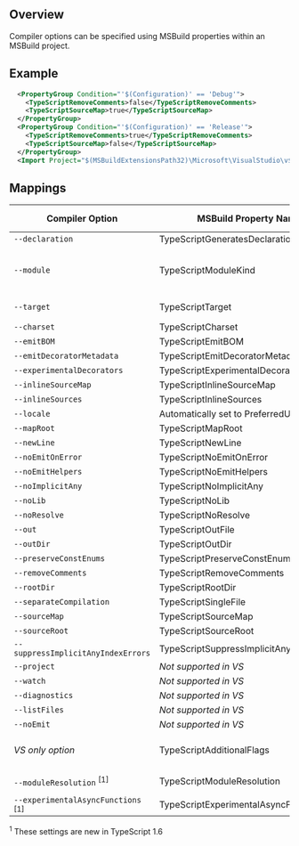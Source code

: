 ## Overview
Compiler options can be specified using MSBuild properties within an MSBuild project.

## Example

```XML
  <PropertyGroup Condition="'$(Configuration)' == 'Debug'">
    <TypeScriptRemoveComments>false</TypeScriptRemoveComments>
    <TypeScriptSourceMap>true</TypeScriptSourceMap>
  </PropertyGroup>
  <PropertyGroup Condition="'$(Configuration)' == 'Release'">
    <TypeScriptRemoveComments>true</TypeScriptRemoveComments>
    <TypeScriptSourceMap>false</TypeScriptSourceMap>
  </PropertyGroup>
  <Import Project="$(MSBuildExtensionsPath32)\Microsoft\VisualStudio\v$(VisualStudioVersion)\TypeScript\Microsoft.TypeScript.targets" Condition="Exists('$(MSBuildExtensionsPath32)\Microsoft\VisualStudio\v$(VisualStudioVersion)\TypeScript\Microsoft.TypeScript.targets')" />
```

## Mappings

Compiler Option   | MSBuild Property Name | Allowed Values
------------------|-----------------------|-----------------
`--declaration`     | TypeScriptGeneratesDeclarations | boolean
`--module`          | TypeScriptModuleKind  | AMD, CommonJs, UMD, or System
`--target`          | TypeScriptTarget      | ES3, ES5, or ES6
`--charset`         | TypeScriptCharset     |                           
`--emitBOM`         | TypeScriptEmitBOM     | boolean     
`--emitDecoratorMetadata` | TypeScriptEmitDecoratorMetadata | boolean
`--experimentalDecorators` | TypeScriptExperimentalDecorators | boolean
`--inlineSourceMap` | TypeScriptInlineSourceMap |  boolean
`--inlineSources`   | TypeScriptInlineSources|  boolean
`--locale`          | Automatically set to PreferredUILang value |
`--mapRoot`         | TypeScriptMapRoot       | File path 
`--newLine`         | TypeScriptNewLine       | CRLF or LF
`--noEmitOnError`   | TypeScriptNoEmitOnError | boolean
`--noEmitHelpers`   | TypeScriptNoEmitHelpers | boolean
`--noImplicitAny`   | TypeScriptNoImplicitAny | boolean
`--noLib`           | TypeScriptNoLib       | boolean
`--noResolve`       | TypeScriptNoResolve   | boolean
`--out`             | TypeScriptOutFile     | File path
`--outDir`          | TypeScriptOutDir      | File path
`--preserveConstEnums` | TypeScriptPreserveConstEnums | boolean
`--removeComments`  | TypeScriptRemoveComments | boolean
`--rootDir`         | TypeScriptRootDir        | File path
`--separateCompilation` | TypeScriptSingleFile | boolean
`--sourceMap`       | TypeScriptSourceMap      | File path                         
`--sourceRoot`      | TypeScriptSourceRoot     | File path
`--suppressImplicitAnyIndexErrors` | TypeScriptSuppressImplicitAnyIndexErrors | boolean
`--project`         | *Not supported in VS* | 
`--watch`           | *Not supported in VS* |
`--diagnostics`     | *Not supported in VS* |
`--listFiles`       | *Not supported in VS* |
`--noEmit`          | *Not supported in VS* |
*VS only option*  | TypeScriptAdditionalFlags | *Any compiler option*
`--moduleResolution` <sup>[1]</sup>| TypeScriptModuleResolution | Classic, or NodeJs
`--experimentalAsyncFunctions` <sup>[1]</sup>| TypeScriptExperimentalAsyncFunctions | boolean

<sup>1</sup> These settings are new in TypeScript 1.6 
